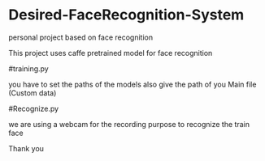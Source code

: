 # Desired-FaceRecognition-System
personal project based on face recognition 

This project uses caffe pretrained model for face recognition

#training.py

you have to set the paths of the models
also give the path of you Main file (Custom data)

#Recognize.py 

we are using a webcam for the recording purpose to recognize the train face



Thank you 
